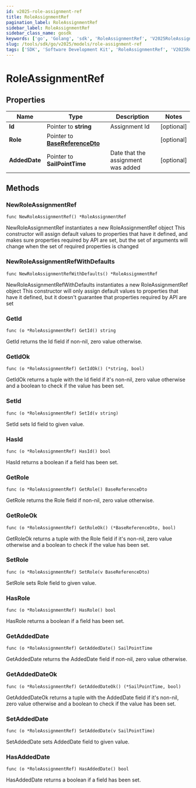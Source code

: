 ```yaml
---
id: v2025-role-assignment-ref
title: RoleAssignmentRef
pagination_label: RoleAssignmentRef
sidebar_label: RoleAssignmentRef
sidebar_class_name: gosdk
keywords: ['go', 'Golang', 'sdk', 'RoleAssignmentRef', 'V2025RoleAssignmentRef'] 
slug: /tools/sdk/go/v2025/models/role-assignment-ref
tags: ['SDK', 'Software Development Kit', 'RoleAssignmentRef', 'V2025RoleAssignmentRef']
---
```


# RoleAssignmentRef

## Properties

Name | Type | Description | Notes
------------ | ------------- | ------------- | -------------
**Id** | Pointer to **string** | Assignment Id | [optional] 
**Role** | Pointer to [**BaseReferenceDto**](base-reference-dto) |  | [optional] 
**AddedDate** | Pointer to **SailPointTime** | Date that the assignment was added | [optional] 

## Methods

### NewRoleAssignmentRef

`func NewRoleAssignmentRef() *RoleAssignmentRef`

NewRoleAssignmentRef instantiates a new RoleAssignmentRef object
This constructor will assign default values to properties that have it defined,
and makes sure properties required by API are set, but the set of arguments
will change when the set of required properties is changed

### NewRoleAssignmentRefWithDefaults

`func NewRoleAssignmentRefWithDefaults() *RoleAssignmentRef`

NewRoleAssignmentRefWithDefaults instantiates a new RoleAssignmentRef object
This constructor will only assign default values to properties that have it defined,
but it doesn't guarantee that properties required by API are set

### GetId

`func (o *RoleAssignmentRef) GetId() string`

GetId returns the Id field if non-nil, zero value otherwise.

### GetIdOk

`func (o *RoleAssignmentRef) GetIdOk() (*string, bool)`

GetIdOk returns a tuple with the Id field if it's non-nil, zero value otherwise
and a boolean to check if the value has been set.

### SetId

`func (o *RoleAssignmentRef) SetId(v string)`

SetId sets Id field to given value.

### HasId

`func (o *RoleAssignmentRef) HasId() bool`

HasId returns a boolean if a field has been set.

### GetRole

`func (o *RoleAssignmentRef) GetRole() BaseReferenceDto`

GetRole returns the Role field if non-nil, zero value otherwise.

### GetRoleOk

`func (o *RoleAssignmentRef) GetRoleOk() (*BaseReferenceDto, bool)`

GetRoleOk returns a tuple with the Role field if it's non-nil, zero value otherwise
and a boolean to check if the value has been set.

### SetRole

`func (o *RoleAssignmentRef) SetRole(v BaseReferenceDto)`

SetRole sets Role field to given value.

### HasRole

`func (o *RoleAssignmentRef) HasRole() bool`

HasRole returns a boolean if a field has been set.

### GetAddedDate

`func (o *RoleAssignmentRef) GetAddedDate() SailPointTime`

GetAddedDate returns the AddedDate field if non-nil, zero value otherwise.

### GetAddedDateOk

`func (o *RoleAssignmentRef) GetAddedDateOk() (*SailPointTime, bool)`

GetAddedDateOk returns a tuple with the AddedDate field if it's non-nil, zero value otherwise
and a boolean to check if the value has been set.

### SetAddedDate

`func (o *RoleAssignmentRef) SetAddedDate(v SailPointTime)`

SetAddedDate sets AddedDate field to given value.

### HasAddedDate

`func (o *RoleAssignmentRef) HasAddedDate() bool`

HasAddedDate returns a boolean if a field has been set.


